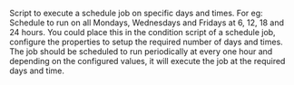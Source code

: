 Script to execute a schedule job on specific days and times. For eg: Schedule to run on all Mondays, Wednesdays and Fridays at 6, 12, 18 and 24 hours. You could place this in the condition script of a schedule job, configure the properties to setup the required number of days and times. The job should be scheduled to run periodically at every one hour and depending on the configured values, it will execute the job at the required days and time.
